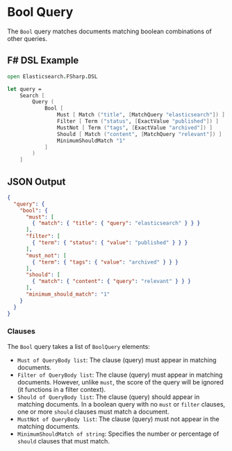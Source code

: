 # Bool Query

The `Bool` query matches documents matching boolean combinations of other queries.

## F# DSL Example

```fsharp
open Elasticsearch.FSharp.DSL

let query =
    Search [
        Query (
            Bool [
                Must [ Match ("title", [MatchQuery "elasticsearch"]) ]
                Filter [ Term ("status", [ExactValue "published"]) ]
                MustNot [ Term ("tags", [ExactValue "archived"]) ]
                Should [ Match ("content", [MatchQuery "relevant"]) ]
                MinimumShouldMatch "1"
            ]
        )
    ]
```

## JSON Output

```json
{
  "query": {
    "bool": {
      "must": [
        { "match": { "title": { "query": "elasticsearch" } } }
      ],
      "filter": [
        { "term": { "status": { "value": "published" } } }
      ],
      "must_not": [
        { "term": { "tags": { "value": "archived" } } }
      ],
      "should": [
        { "match": { "content": { "query": "relevant" } } }
      ],
      "minimum_should_match": "1"
    }
  }
}
```

### Clauses

The `Bool` query takes a list of `BoolQuery` elements:
- `Must of QueryBody list`: The clause (query) must appear in matching documents.
- `Filter of QueryBody list`: The clause (query) must appear in matching documents. However, unlike `must`, the score of the query will be ignored (it functions in a filter context).
- `Should of QueryBody list`: The clause (query) should appear in matching documents. In a boolean query with no `must` or `filter` clauses, one or more `should` clauses must match a document.
- `MustNot of QueryBody list`: The clause (query) must not appear in the matching documents.
- `MinimumShouldMatch of string`: Specifies the number or percentage of `should` clauses that must match.
